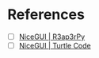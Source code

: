 # References
- [ ] [NiceGUI | R3ap3rPy](https://www.youtube.com/playlist?list=PLIO3UV9ODwNB1fwUw0NuBrpxOyKqPVFNE)
- [ ] [NiceGUI | Turtle Code](https://www.youtube.com/playlist?list=PLMi6KgK4_mk1xZc45zEBxlByLhpbJK2Uy)